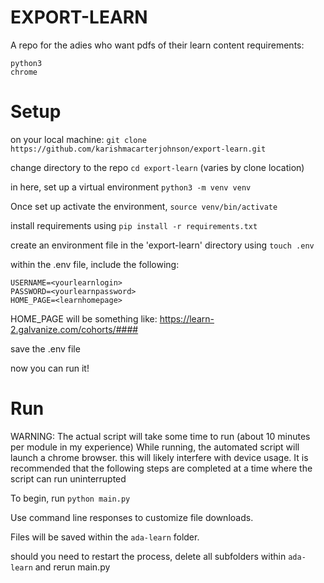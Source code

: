 # EXPORT-LEARN

A repo for the adies who want pdfs of their learn content
requirements:
```
python3
chrome 
```
# Setup

on your local machine:
`git clone https://github.com/karishmacarterjohnson/export-learn.git` 

change directory to the repo
`cd export-learn`
(varies by clone location)

in here, set up a virtual environment
`python3 -m venv venv`

Once set up activate the environment,
`source venv/bin/activate`

install requirements using
`pip install -r requirements.txt`

create an environment file in the 'export-learn' directory using
`touch .env`

within the .env file, include the following:
```
USERNAME=<yourlearnlogin>
PASSWORD=<yourlearnpassword>
HOME_PAGE=<learnhomepage>
```

HOME_PAGE will be something like: https://learn-2.galvanize.com/cohorts/####

save the .env file

now you can run it!

# Run

WARNING: The actual script will take some time to run (about 10 minutes per module in my experience)
While running, the automated script will launch a chrome browser. this will likely interfere with device usage. It is recommended that the following steps are completed at a time where the script can run uninterrupted

 To begin, run 
`python main.py`

Use command line responses to customize file downloads.

Files will be saved within the `ada-learn` folder.

should you need to restart the process,
delete all subfolders within `ada-learn` and rerun main.py
